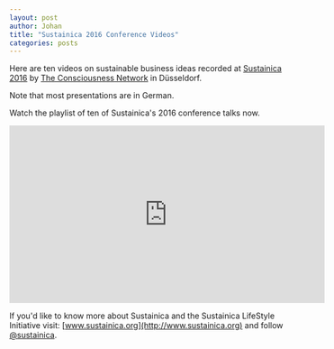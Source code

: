 ```yaml
---
layout: post
author: Johan
title: "Sustainica 2016 Conference Videos"
categories: posts
---
```


Here are ten videos on sustainable business ideas recorded at [Sustainica 2016](http://www.sustainica.org/en/conference) by [The Consciousness Network](http://c.network/) in Düsseldorf.

Note that most presentations are in German.

Watch the playlist of ten of Sustainica's 2016 conference talks now.

<iframe width="560" height="315" src="https://www.youtube.com/embed/videoseries?list=PLLMo1ctcOvGapojw2Rldi9cu4D01BkW2p" frameborder="0" allowfullscreen></iframe>

If you'd like to know more about Sustainica and the Sustainica LifeStyle Initiative visit: [www.sustainica.org](http://www.sustainica.org) and follow [@sustainica](https://twitter.com/sustainica).